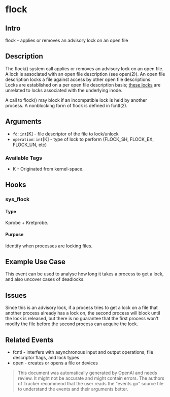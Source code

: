 
# flock

## Intro
flock - applies or removes an advisory lock on an open file

## Description
The flock() system call applies or removes an advisory lock on an open file. A 
lock is associated with an open file description (see open(2)). An open file 
description locks a file against access by other open file descriptions. Locks 
are established on a per open file description basis; [these locks](http://man7.org/linux/man-pages/man2/fcntl.2.html#DESCRIPTION)
are unrelated to locks associated with the underlying inode.

A call to flock() may block if an incompatible lock is held by another process.
A nonblocking form of flock is defined in fcntl(2).

## Arguments
* `fd`: `int`[K] - file descriptor of the file to lock/unlock
* `operation`: `int`[K] - type of lock to perform (FLOCK\_SH, FLOCK\_EX, FLOCK\_UN, etc)

### Available Tags
* K - Originated from kernel-space.

## Hooks
### sys\_flock
#### Type
Kprobe + Kretprobe.
#### Purpose
Identify when processes are locking files.

## Example Use Case
This event can be used to analyse how long it takes a process to get a lock, 
and also uncover cases of deadlocks.

## Issues
Since this is an advisory lock, if a process tries to get a lock on a file 
that another process already has a lock on, the second process will block until 
the lock is released, but there is no guarantee that the first process won't 
modify the file before the second process can acquire the lock.

## Related Events
* fcntl - interfers with asynchronous input and output operations, file
descriptor flags, and lock types
* open - creates or opens a file or devices

> This document was automatically generated by OpenAI and needs review. It might
> not be accurate and might contain errors. The authors of Tracker recommend that
> the user reads the "events.go" source file to understand the events and their
> arguments better.
